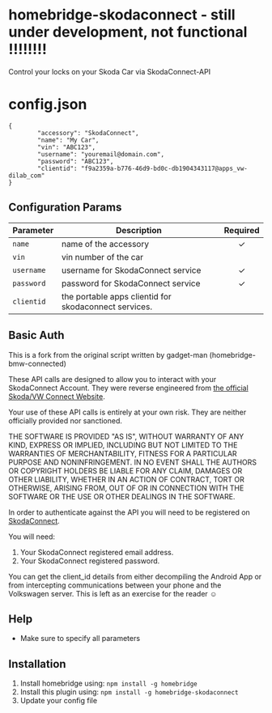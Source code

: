 # homebridge-skodaconnect - still under development, not functional !!!!!!!!
Control your locks on your Skoda Car via SkodaConnect-API


# config.json

```
{
        "accessory": "SkodaConnect",
        "name": "My Car",
        "vin": "ABC123",
        "username": "youremail@domain.com",
        "password": "ABC123",
        "clientid": "f9a2359a-b776-46d9-bd0c-db1904343117@apps_vw-dilab_com"
}
```

## Configuration Params

|             Parameter            |                       Description                       | Required |
| -------------------------------- | ------------------------------------------------------- |:--------:|
| `name`                           | name of the accessory                                   |     ✓    |
| `vin`                            | vin number of the car                                   |          |
| `username`                       | username for SkodaConnect service                       |     ✓    |
| `password`                       | password for SkodaConnect service                       |     ✓    |
| `clientid`                       | the portable apps clientid for skodaconnect services.   |          |


## Basic Auth

This is a fork from the original script written by gadget-man (homebridge-bmw-connected)

These API calls are designed to allow you to interact with your SkodaConnect Account. They were reverse engineered from [the official Skoda/VW Connect Website](https://www.msg-volkswagen.de/).

Your use of these API calls is entirely at your own risk.  They are neither officially provided nor sanctioned.

THE SOFTWARE IS PROVIDED "AS IS", WITHOUT WARRANTY OF ANY KIND, EXPRESS OR IMPLIED, INCLUDING BUT NOT LIMITED TO THE WARRANTIES OF MERCHANTABILITY, FITNESS FOR A PARTICULAR PURPOSE AND NONINFRINGEMENT. IN NO EVENT SHALL THE AUTHORS OR COPYRIGHT HOLDERS BE LIABLE FOR ANY CLAIM, DAMAGES OR OTHER LIABILITY, WHETHER IN AN ACTION OF CONTRACT, TORT OR OTHERWISE, ARISING FROM, OUT OF OR IN CONNECTION WITH THE SOFTWARE OR THE USE OR OTHER DEALINGS IN THE SOFTWARE.

In order to authenticate against the API you will need to be registered on [SkodaConnect](https://www.skoda-auto.com/connectivity/myskoda-app).

You will need:

1. Your SkodaConnect registered email address.
2. Your SkodaConnect registered password.


You can get the client_id details from either decompiling the Android App or from intercepting communications between your phone and the Volkswagen server.  This is left as an exercise for the reader ☺

## Help

  - Make sure to specify all parameters

## Installation

1. Install homebridge using: `npm install -g homebridge`
2. Install this plugin using: `npm install -g homebridge-skodaconnect`
3. Update your config file
